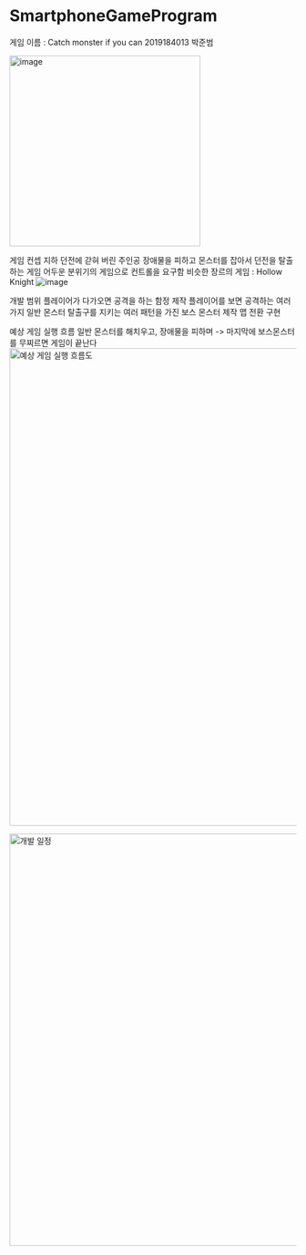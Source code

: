 # SmartphoneGameProgram
게임 이름 : Catch monster if you can
2019184013 박준범

<img width="335" alt="image" src="https://github.com/Junbeomb/SmartphoneGameProgram/assets/87471961/71caf06b-e194-4a83-b489-f56c1015f460">

게임 컨셉
  지하 던전에 갇혀 버린 주인공
  장애물을 피하고 몬스터를 잡아서 던전을 탈출하는 게임
  어두운 분위기의 게임으로 컨트롤을 요구함
  비슷한 장르의 게임 : Hollow Knight
  ![image](https://github.com/Junbeomb/SmartphoneGameProgram/assets/87471961/13ddcffb-8e6f-40e9-ab93-2dd14e3707bb)

개발 범위
  플레이어가 다가오면 공격을 하는 함정 제작
  플레이어를 보면 공격하는 여러가지 일반 몬스터
  탈출구를 지키는 여러 패턴을 가진 보스 몬스터 제작
  맵 전환 구현

예상 게임 실행 흐름
  일반 몬스터를 해치우고, 장애물을 피하며 -> 마지막에 보스몬스터를 무찌르면 게임이 끝난다
  <img width="839" alt="예상 게임 실행 흐름도" src="https://github.com/Junbeomb/SmartphoneGameProgram/assets/87471961/bd3078ac-e107-49e7-9b54-7cddb7f27324">
  
<img width="724" alt="개발 일정" src="https://github.com/Junbeomb/SmartphoneGameProgram/assets/87471961/e44749bc-4a20-487b-8f63-74415ff3976b">


